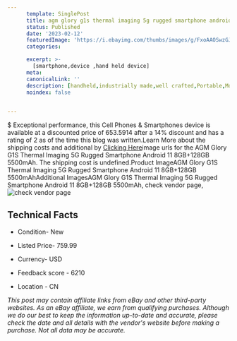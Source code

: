 ```yaml
---
      template: SinglePost
      title: agm glory g1s thermal imaging 5g rugged smartphone android 11 8gb 128gb 5500mah
      status: Published
      date: '2023-02-12'
      featuredImage: 'https://i.ebayimg.com/thumbs/images/g/FxoAAOSwzGJixw3j/s-l225.jpg'
      categories: 

      excerpt: >-
        [smartphone,device ,hand held device]
      meta:
      canonicalLink: ''
      description: [handheld,industrially made,well crafted,Portable,Mobile,Compact,Convenient,Lightweight,Maneuverable,Man-portable,Miniature,Carriable,Hand-held,Light,Holdable,Transportable,Mobile device,Pocket-sized,On-the-go,Wireless,Cordless,Compact size,Convenient size, smartphone,device ,hand held device]
      noindex: false

        
---
```

$
    Exceptional performance, this Cell Phones & Smartphones device is available at a discounted price of 653.5914 after a 14% discount and has a rating of 2 as of the time this blog was written.Learn More about the shipping costs and additional by [Clicking Here](https://www.ebay.com/itm/325259276217?hash=item4bbaf6afb9%3Ag%3AFxoAAOSwzGJixw3j&mkevt=1&mkcid=1&mkrid=711-53200-19255-0&campid=%253CePNCampaignId%253E&customid=%253CreferenceId%253E&toolid=10049)image urls for the AGM Glory G1S Thermal Imaging 5G Rugged Smartphone Android 11 8GB+128GB 5500mAh. The shipping cost is undefined.Product ImageAGM Glory G1S Thermal Imaging 5G Rugged Smartphone Android 11 8GB+128GB 5500mAhAdditional ImagesAGM Glory G1S Thermal Imaging 5G Rugged Smartphone Android 11 8GB+128GB 5500mAh, check vendor page, ![check vendor page](https://origin-galleryplus.ebayimg.com/ws/web/325259276217_2_0_1/225x225.jpg,https://origin-galleryplus.ebayimg.com/ws/web/325259276217_3_0_1/225x225.jpg,https://origin-galleryplus.ebayimg.com/ws/web/325259276217_4_0_1/225x225.jpg,https://origin-galleryplus.ebayimg.com/ws/web/325259276217_5_0_1/225x225.jpg,https://origin-galleryplus.ebayimg.com/ws/web/325259276217_6_0_1/225x225.jpg,https://origin-galleryplus.ebayimg.com/ws/web/325259276217_7_0_1/225x225.jpg,https://origin-galleryplus.ebayimg.com/ws/web/325259276217_8_0_1/225x225.jpg,https://origin-galleryplus.ebayimg.com/ws/web/325259276217_9_0_1/225x225.jpg,https://origin-galleryplus.ebayimg.com/ws/web/325259276217_10_0_1/225x225.jpg,https://origin-galleryplus.ebayimg.com/ws/web/325259276217_11_0_1/225x225.jpg,https://origin-galleryplus.ebayimg.com/ws/web/325259276217_12_0_1/225x225.jpg)
    
    

 ## Technical Facts 



     
      

 - Condition- New 


      

 - Listed Price- 759.99 


      

 - Currency- USD 


      

 - Feedback score - 6210 


      

 - Location - CN 


      
      

 *_This post may contain affiliate links from eBay and other third-party websites. As an eBay affiliate, we earn from qualifying purchases. Although we do our best to keep the information up-to-date and accurate, please check the date and all details with the vendor's website before making a purchase. Not all data may be accurate._*



    
    
    
    
    